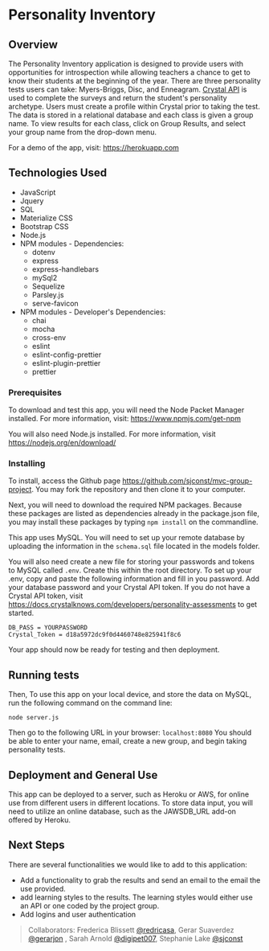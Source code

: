 # Personality Inventory
## Overview
The Personality Inventory application is designed to provide users with opportunities for introspection while allowing teachers a chance to get to know their students at the beginning of the year. There are three personality tests users can take: Myers-Briggs, Disc, and Enneagram. [Crystal API](https://docs.crystalknows.com/) is used to complete the surveys and return the student's personality archetype. Users must create a profile within Crystal prior to taking the test. The data is stored in a relational database and each class is given a group name. To view results for each class, click on Group Results, and select your group name from the drop-down menu.

For a demo of the app, visit: <https://herokuapp.com>

## Technologies Used
- JavaScript
- Jquery
- SQL
- Materialize CSS
- Bootstrap CSS
- Node.js
- NPM modules - Dependencies: 
    - dotenv
    - express
    - express-handlebars
    - mySql2
    - Sequelize
    - Parsley.js
    - serve-favicon
- NPM modules - Developer's Dependencies:
    - chai
    - mocha
    - cross-env
    - eslint
    - eslint-config-prettier
    - eslint-plugin-prettier
    - prettier

### Prerequisites

To download and test this app, you will need the Node Packet Manager installed.  For more information, visit: <https://www.npmjs.com/get-npm>

You will also need Node.js installed.  For more information, visit <https://nodejs.org/en/download/>

### Installing

To install, access the Github page <https://github.com/sjconst/mvc-group-project>.  You may fork the repository and then clone it to your computer.  

Next, you will need to download the required NPM packages. Because these packages are listed as dependencies already in the package.json file, you may install these packages by typing `npm install` on the commandline.

This app uses MySQL. You will need to set up your remote database by uploading the information in the `schema.sql` file located in the models folder. 

You will also need create a new file for storing your passwords and tokens to MySQL called `.env`. Create this within the root directory.
To set up your .env, copy and paste the following information and fill in you password. Add your database password and your Crystal API token. If you do not have a Crystal API token, visit <https://docs.crystalknows.com/developers/personality-assessments> to get started.

```
DB_PASS = YOURPASSWORD
Crystal_Token = d18a5972dc9f0d4460748e825941f8c6
```

Your app should now be ready for testing and then deployment.

## Running tests

Then, To use this app on your local device, and store the data on MySQL, run the following command on the command line:
```
node server.js
```

Then go to the following URL in your browser: `localhost:8080`
You should be able to enter your name, email, create a new group, and begin taking personality tests.

## Deployment and General Use
This app can be deployed to a server, such as Heroku or AWS, for online use from different users in different locations. To store data input, you will need to utilize an online database, such as the JAWSDB_URL add-on offered by Heroku.

## Next Steps
There are several functionalities we would like to add to this application:
- Add a functionality to grab the results and send an email to the email the use provided.  
- add learning styles to the results. The learning styles would either use an API or one coded by the project group.
- Add logins and user authentication

> Collaborators: Frederica Blissett [@redricasa](https://github.com/redricasa), Gerar Suaverdez [@gerarjon](https://github.com/gerarjon) , Sarah Arnold [@digipet007](https://github.com/digipet007), Stephanie Lake [@sjconst](https://github.com/sjconst)